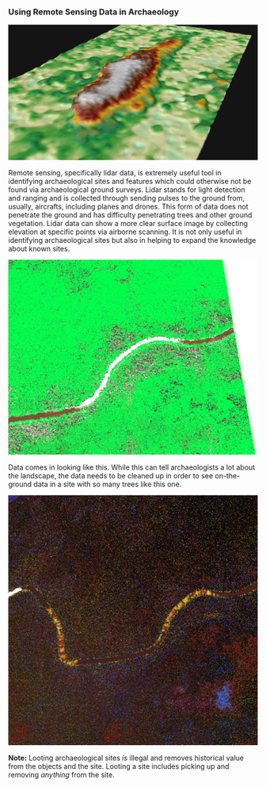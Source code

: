 ### Using Remote Sensing Data in Archaeology

![dcfrontlandscape3d](https://raw.githubusercontent.com/kkingsland/Remote-Sensing-in-Archaeology/kkingsland-photos/Front_Landscape.jpg)

Remote sensing, specifically lidar data, is extremely useful tool in identifying archaeological sites and features which could otherwise not be found via archaeological ground surveys. Lidar stands for light detection and ranging and is collected through sending pulses to the ground from, usually, aircrafts, including planes and drones. This form of data does not penetrate the ground and has difficulty penetrating trees and other ground vegetation. Lidar data can show a more clear surface image by collecting elevation at specific points via airborne scanning. It is not only useful in identifying archaeological sites but also in helping to expand the knowledge about known sites.

![pointcloud](https://github.com/kkingsland/Remote-Sensing-in-Archaeology/blob/kkingsland-photos/4.png)

Data comes in looking like this. While this can tell archaeologists a lot about the landscape, the data needs to be cleaned up in order to see on-the-ground data in a site with so many trees like this one.

![pointcloud2](https://github.com/kkingsland/Remote-Sensing-in-Archaeology/blob/kkingsland-photos/5.png)

**Note:** Looting archaeological sites _is_ illegal and removes historical value from the objects and the site. Looting a site includes picking up and removing _anything_ from the site. 
